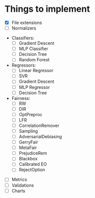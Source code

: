 # Things to implement

- [X] File extensions
- [ ] Normalizers
- Classifiers:
  - [ ] Gradient Descent
  - [ ] MLP Classifier
  - [ ] Decision Tree
  - [ ] Random Forest
- Regressors:
  - [ ] Linear Regressor
  - [ ] SVR
  - [ ] Gradient Descent
  - [ ] MLP Regressor
  - [ ] Decision Tree
- Fairness:
  - [ ] RW
  - [ ] DIR
  - [ ] OptPreproc
  - [ ] LFR
  - [ ] CorrelationRemover
  - [ ] Sampling
  - [ ] AdversarialDebiasing
  - [ ] GerryFair
  - [ ] MetaFair
  - [ ] PrejudiceRem
  - [ ] Blackbox
  - [ ] Calibrated EO
  - [ ] RejectOption
- [ ] Metrics
- [ ] Validations
- [ ] Charts